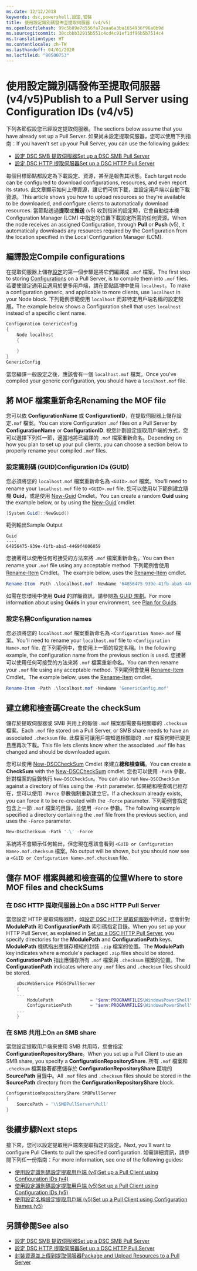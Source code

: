 ```yaml
---
ms.date: 12/12/2018
keywords: dsc,powershell,設定,安裝
title: 使用設定識別碼發佈至提取伺服器 (v4/v5)
ms.openlocfilehash: 99c5b89e7d556fa72eaa6a3ba1654936f96a0b9d
ms.sourcegitcommit: 30ccbbb32915b551c4cd4c91ef1df96b5b7514c4
ms.translationtype: HT
ms.contentlocale: zh-TW
ms.lasthandoff: 04/01/2020
ms.locfileid: "80500753"
---
```

# <a name="publish-to-a-pull-server-using-configuration-ids-v4v5"></a><span data-ttu-id="84962-103">使用設定識別碼發佈至提取伺服器 (v4/v5)</span><span class="sxs-lookup"><span data-stu-id="84962-103">Publish to a Pull Server using Configuration IDs (v4/v5)</span></span>

<span data-ttu-id="84962-104">下列各節假設您已經設定提取伺服器。</span><span class="sxs-lookup"><span data-stu-id="84962-104">The sections below assume that you have already set up a Pull Server.</span></span> <span data-ttu-id="84962-105">如果尚未設定提取伺服器，您可以使用下列指南：</span><span class="sxs-lookup"><span data-stu-id="84962-105">If you haven't set up your Pull Server, you can use the following guides:</span></span>

- [<span data-ttu-id="84962-106">設定 DSC SMB 提取伺服器</span><span class="sxs-lookup"><span data-stu-id="84962-106">Set up a DSC SMB Pull Server</span></span>](pullServerSmb.md)
- [<span data-ttu-id="84962-107">設定 DSC HTTP 提取伺服器</span><span class="sxs-lookup"><span data-stu-id="84962-107">Set up a DSC HTTP Pull Server</span></span>](pullServer.md)

<span data-ttu-id="84962-108">每個目標節點都設定為下載設定、資源，甚至是報告其狀態。</span><span class="sxs-lookup"><span data-stu-id="84962-108">Each target node can be configured to download configurations, resources, and even report its status.</span></span> <span data-ttu-id="84962-109">此文章顯示如何上傳資源，讓它們可供下載，並設定用戶端以自動下載資源。</span><span class="sxs-lookup"><span data-stu-id="84962-109">This article shows you how to upload resources so they're available to be downloaded, and configure clients to automatically download resources.</span></span> <span data-ttu-id="84962-110">當節點透過**提取**或**推送** (v5) 收到指派的設定時，它會自動從本機 Configuration Manager (LCM) 中指定的位置下載設定所需的任何資源。</span><span class="sxs-lookup"><span data-stu-id="84962-110">When the node receives an assigned Configuration, through **Pull** or **Push** (v5), it automatically downloads any resources required by the Configuration from the location specified in the Local Configuration Manager (LCM).</span></span>

## <a name="compile-configurations"></a><span data-ttu-id="84962-111">編譯設定</span><span class="sxs-lookup"><span data-stu-id="84962-111">Compile configurations</span></span>

<span data-ttu-id="84962-112">在提取伺服器上儲存[設定](../configurations/configurations.md)的第一個步驟是將它們編譯成 `.mof` 檔案。</span><span class="sxs-lookup"><span data-stu-id="84962-112">The first step to storing [Configurations](../configurations/configurations.md) on a Pull Server, is to compile them into `.mof` files.</span></span> <span data-ttu-id="84962-113">若要使設定通用且適用於更多用戶端，請在節點區塊中使用 `localhost`。</span><span class="sxs-lookup"><span data-stu-id="84962-113">To make a configuration generic, and applicable to more clients, use `localhost` in your Node block.</span></span> <span data-ttu-id="84962-114">下列範例示範使用 `localhost` 而非特定用戶端名稱的設定殼層。</span><span class="sxs-lookup"><span data-stu-id="84962-114">The example below shows a Configuration shell that uses `localhost` instead of a specific client name.</span></span>

```powershell
Configuration GenericConfig
{
    Node localhost
    {

    }
}
GenericConfig
```

<span data-ttu-id="84962-115">當您編譯一般設定之後，應該會有一個 `localhost.mof` 檔案。</span><span class="sxs-lookup"><span data-stu-id="84962-115">Once you've compiled your generic configuration, you should have a `localhost.mof` file.</span></span>

## <a name="renaming-the-mof-file"></a><span data-ttu-id="84962-116">將 MOF 檔案重新命名</span><span class="sxs-lookup"><span data-stu-id="84962-116">Renaming the MOF file</span></span>

<span data-ttu-id="84962-117">您可以依 **ConfigurationName** 或 **ConfigurationID**，在提取伺服器上儲存設定`.mof` 檔案。</span><span class="sxs-lookup"><span data-stu-id="84962-117">You can store Configuration `.mof` files on a Pull Server by **ConfigurationName** or **ConfigurationID**.</span></span> <span data-ttu-id="84962-118">視您計劃設定提取用戶端的方式，您可以選擇下列任一節，適當地將已編譯的 `.mof` 檔案重新命名。</span><span class="sxs-lookup"><span data-stu-id="84962-118">Depending on how you plan to set up your pull clients, you can choose a section below to properly rename your compiled `.mof` files.</span></span>

### <a name="configuration-ids-guid"></a><span data-ttu-id="84962-119">設定識別碼 (GUID)</span><span class="sxs-lookup"><span data-stu-id="84962-119">Configuration IDs (GUID)</span></span>

<span data-ttu-id="84962-120">您必須將您的 `localhost.mof` 檔案重新命名為 `<GUID>.mof` 檔案。</span><span class="sxs-lookup"><span data-stu-id="84962-120">You'll need to rename your `localhost.mof` file to `<GUID>.mof` file.</span></span> <span data-ttu-id="84962-121">您可以使用以下範例建立隨機 **Guid**，或是使用 [New-Guid](/powershell/module/microsoft.powershell.utility/new-guid) Cmdlet。</span><span class="sxs-lookup"><span data-stu-id="84962-121">You can create a random **Guid** using the example below, or by using the [New-Guid](/powershell/module/microsoft.powershell.utility/new-guid) cmdlet.</span></span>

```powershell
[System.Guid]::NewGuid()
```

<span data-ttu-id="84962-122">範例輸出</span><span class="sxs-lookup"><span data-stu-id="84962-122">Sample Output</span></span>

```Output
Guid
----
64856475-939e-41fb-aba5-4469f4006059
```

<span data-ttu-id="84962-123">您接著可以使用任何可接受的方法來將 `.mof` 檔案重新命名。</span><span class="sxs-lookup"><span data-stu-id="84962-123">You can then rename your `.mof` file using any acceptable method.</span></span> <span data-ttu-id="84962-124">下列範例會使用 [Rename-Item](/powershell/module/microsoft.powershell.management/rename-item) Cmdlet。</span><span class="sxs-lookup"><span data-stu-id="84962-124">The example below, uses the [Rename-Item](/powershell/module/microsoft.powershell.management/rename-item) cmdlet.</span></span>

```powershell
Rename-Item -Path .\localhost.mof -NewName '64856475-939e-41fb-aba5-4469f4006059.mof'
```

<span data-ttu-id="84962-125">如需在您環境中使用 **Guid** 的詳細資訊，請參閱[為 GUID 規劃](secureServer.md#guids)。</span><span class="sxs-lookup"><span data-stu-id="84962-125">For more information about using **Guids** in your environment, see [Plan for Guids](secureServer.md#guids).</span></span>

### <a name="configuration-names"></a><span data-ttu-id="84962-126">設定名稱</span><span class="sxs-lookup"><span data-stu-id="84962-126">Configuration names</span></span>

<span data-ttu-id="84962-127">您必須將您的 `localhost.mof` 檔案重新命名為 `<Configuration Name>.mof` 檔案。</span><span class="sxs-lookup"><span data-stu-id="84962-127">You'll need to rename your `localhost.mof` file to `<Configuration Name>.mof` file.</span></span> <span data-ttu-id="84962-128">在下列範例中，會使用上一節的設定名稱。</span><span class="sxs-lookup"><span data-stu-id="84962-128">In the following example, the configuration name from the previous section is used.</span></span> <span data-ttu-id="84962-129">您接著可以使用任何可接受的方法來將 `.mof` 檔案重新命名。</span><span class="sxs-lookup"><span data-stu-id="84962-129">You can then rename your `.mof` file using any acceptable method.</span></span> <span data-ttu-id="84962-130">下列範例會使用 [Rename-Item](/powershell/module/microsoft.powershell.management/rename-item) Cmdlet。</span><span class="sxs-lookup"><span data-stu-id="84962-130">The example below, uses the [Rename-Item](/powershell/module/microsoft.powershell.management/rename-item) cmdlet.</span></span>

```powershell
Rename-Item -Path .\localhost.mof -NewName 'GenericConfig.mof'
```

## <a name="create-the-checksum"></a><span data-ttu-id="84962-131">建立總和檢查碼</span><span class="sxs-lookup"><span data-stu-id="84962-131">Create the checkSum</span></span>

<span data-ttu-id="84962-132">儲存於提取伺服器或 SMB 共用上的每個 `.mof` 檔案都需要有相關聯的 `.checksum` 檔案。</span><span class="sxs-lookup"><span data-stu-id="84962-132">Each `.mof` file stored on a Pull Server, or SMB share needs to have an associated `.checksum` file.</span></span>
<span data-ttu-id="84962-133">此檔案可讓用戶端知道相關聯的 `.mof` 檔案何時已變更且應再次下載。</span><span class="sxs-lookup"><span data-stu-id="84962-133">This file lets clients know when the associated `.mof` file has changed and should be downloaded again.</span></span>

<span data-ttu-id="84962-134">您可以使用 [New-DSCCheckSum](/powershell/module/psdesiredstateconfiguration/new-dscchecksum) Cmdlet 來建立**總和檢查碼**。</span><span class="sxs-lookup"><span data-stu-id="84962-134">You can create a **CheckSum** with the [New-DSCCheckSum](/powershell/module/psdesiredstateconfiguration/new-dscchecksum) cmdlet.</span></span> <span data-ttu-id="84962-135">您也可以使用 `-Path` 參數，針對檔案的目錄執行 `New-DSCCheckSum`。</span><span class="sxs-lookup"><span data-stu-id="84962-135">You can also run `New-DSCCheckSum` against a directory of files using the `-Path` parameter.</span></span>
<span data-ttu-id="84962-136">如果總和檢查碼已經存在，您可以使用 `-Force` 參數強制重新建立它。</span><span class="sxs-lookup"><span data-stu-id="84962-136">If a checksum already exists, you can force it to be re-created with the `-Force` parameter.</span></span> <span data-ttu-id="84962-137">下列範例會指定包含上一節 `.mof` 檔案的目錄，並使用 `-Force` 參數。</span><span class="sxs-lookup"><span data-stu-id="84962-137">The following example specified a directory containing the `.mof` file from the previous section, and uses the `-Force` parameter.</span></span>

```powershell
New-DscChecksum -Path '.\' -Force
```

<span data-ttu-id="84962-138">系統將不會顯示任何輸出，但您現在應該會看到 `<GUID or Configuration Name>.mof.checksum` 檔案。</span><span class="sxs-lookup"><span data-stu-id="84962-138">No output will be shown, but you should now see a `<GUID or Configuration Name>.mof.checksum` file.</span></span>

## <a name="where-to-store-mof-files-and-checksums"></a><span data-ttu-id="84962-139">儲存 MOF 檔案與總和檢查碼的位置</span><span class="sxs-lookup"><span data-stu-id="84962-139">Where to store MOF files and checkSums</span></span>

### <a name="on-a-dsc-http-pull-server"></a><span data-ttu-id="84962-140">在 DSC HTTP 提取伺服器上</span><span class="sxs-lookup"><span data-stu-id="84962-140">On a DSC HTTP Pull Server</span></span>

<span data-ttu-id="84962-141">當您設定 HTTP 提取伺服器時，如[設定 DSC HTTP 提取伺服器](pullServer.md)中所述，您會針對 **ModulePath** 和 **ConfigurationPath** 索引碼指定目錄。</span><span class="sxs-lookup"><span data-stu-id="84962-141">When you set up your HTTP Pull Server, as explained in [Set up a DSC HTTP Pull Server](pullServer.md), you specify directories for the **ModulePath** and **ConfigurationPath** keys.</span></span> <span data-ttu-id="84962-142">**ModulePath** 機碼指出應儲存模組的封裝 `.zip` 檔案的位置。</span><span class="sxs-lookup"><span data-stu-id="84962-142">The **ModulePath** key indicates where a module's packaged `.zip` files should be stored.</span></span> <span data-ttu-id="84962-143">**ConfigurationPath** 指出應儲存所有 `.mof` 檔案與 `.checksum` 檔案的位置。</span><span class="sxs-lookup"><span data-stu-id="84962-143">The **ConfigurationPath** indicates where any `.mof` files and `.checksum` files should be stored.</span></span>

```powershell
    xDscWebService PSDSCPullServer
    {
    ...
        ModulePath              = "$env:PROGRAMFILES\WindowsPowerShell\DscService\Modules"
        ConfigurationPath       = "$env:PROGRAMFILES\WindowsPowerShell\DscService\Configuration"
    ...
    }

```

### <a name="on-an-smb-share"></a><span data-ttu-id="84962-144">在 SMB 共用上</span><span class="sxs-lookup"><span data-stu-id="84962-144">On an SMB share</span></span>

<span data-ttu-id="84962-145">當您設定提取用戶端來使用 SMB 共用時，您會指定 **ConfigurationRepositoryShare**。</span><span class="sxs-lookup"><span data-stu-id="84962-145">When you set up a Pull Client to use an SMB share, you specify a **ConfigurationRepositoryShare**.</span></span>
<span data-ttu-id="84962-146">所有 `.mof` 檔案和 `.checksum` 檔案接著都應儲存於 **ConfigurationRepositoryShare** 區塊的 **SourcePath** 目錄中。</span><span class="sxs-lookup"><span data-stu-id="84962-146">All `.mof` files and `.checksum` files should be stored in the **SourcePath** directory from the **ConfigurationRepositoryShare** block.</span></span>

```powershell
ConfigurationRepositoryShare SMBPullServer
{
    SourcePath = '\\SMBPullServer\Pull'
}
```

## <a name="next-steps"></a><span data-ttu-id="84962-147">後續步驟</span><span class="sxs-lookup"><span data-stu-id="84962-147">Next steps</span></span>

<span data-ttu-id="84962-148">接下來，您可以設定提取用戶端來提取指定的設定。</span><span class="sxs-lookup"><span data-stu-id="84962-148">Next, you'll want to configure Pull Clients to pull the specified configuration.</span></span> <span data-ttu-id="84962-149">如需詳細資訊，請參閱下列任一份指南：</span><span class="sxs-lookup"><span data-stu-id="84962-149">For more information, see one of the following guides:</span></span>

- [<span data-ttu-id="84962-150">使用設定識別碼設定提取用戶端 (v4)</span><span class="sxs-lookup"><span data-stu-id="84962-150">Set up a Pull Client using Configuration IDs (v4)</span></span>](pullClientConfigId4.md)
- [<span data-ttu-id="84962-151">使用設定識別碼設定提取用戶端 (v5)</span><span class="sxs-lookup"><span data-stu-id="84962-151">Set up a Pull Client using Configuration IDs (v5)</span></span>](pullClientConfigId.md)
- [<span data-ttu-id="84962-152">使用設定名稱設定提取用戶端 (v5)</span><span class="sxs-lookup"><span data-stu-id="84962-152">Set up a Pull Client using Configuration Names (v5)</span></span>](pullClientConfigNames.md)

## <a name="see-also"></a><span data-ttu-id="84962-153">另請參閱</span><span class="sxs-lookup"><span data-stu-id="84962-153">See also</span></span>

- [<span data-ttu-id="84962-154">設定 DSC SMB 提取伺服器</span><span class="sxs-lookup"><span data-stu-id="84962-154">Set up a DSC SMB Pull Server</span></span>](pullServerSmb.md)
- [<span data-ttu-id="84962-155">設定 DSC HTTP 提取伺服器</span><span class="sxs-lookup"><span data-stu-id="84962-155">Set up a DSC HTTP Pull Server</span></span>](pullServer.md)
- [<span data-ttu-id="84962-156">封裝資源並上傳到提取伺服器</span><span class="sxs-lookup"><span data-stu-id="84962-156">Package and Upload Resources to a Pull Server</span></span>](package-upload-resources.md)
